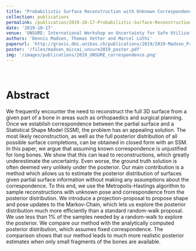 ```yaml
---
title: "Probabilistic Surface Reconstruction with Unknown Correspondence"
collection: publications
permalink: /publication/2019-10-17-Probabilistic-Surface-Reconstruction-with-Unknown-Correspondence
date: '2019-10-17'
venue: 'UNSURE: International Workshop on Uncertainty for Safe Utilization of Machine Learning in Medical Imaging'
authors: 'Dennis Madsen, Thomas Vetter and Marcel Lüthi'
paperurl: 'http://gravis.dmi.unibas.ch/publications/2019/2019-Madsen_ProbabilisticSurfaceReconstruc.pdf'
poster: '/files/madsen_miccai_unsure2019_poster.pdf'
img: '/images/publications/2019_UNSURE_correspondence.png'
---
```


<br>

# Abstract
We frequently encounter the need to reconstruct the full 3D surface from a given part of a bone in areas such as orthopaedics and surgical planning. Once we establish correspondence between the partial surface and a Statistical Shape Model (SSM), the problem has an appealing solution. The most likely reconstruction, as well as the full posterior distribution of all possible surface completions, can be obtained in closed form with an SSM. In this paper, we argue that assuming known correspondence is unjustified for long bones. We show that this can lead to reconstructions, which greatly underestimate the uncertainty. Even worse, the ground truth solution is often deemed very unlikely under the posterior. Our main contribution is a method which allows us to estimate the posterior distribution of surfaces given partial surface information without making any assumptions about the correspondence. To this end, we use the Metropolis-Hastings algorithm to sample reconstructions with unknown pose and correspondence from the posterior distribution.
We introduce a projection-proposal to propose shape and pose updates to the Markov-Chain, which lets us explore the posterior distribution much more efficiently than a standard random-walk proposal. We use less than 1% of the samples needed by a random-walk to explore the posterior. We compare our method with the analytically computed posterior distribution, which assumes fixed correspondence. The comparison
shows that our method leads to much more realistic posterior estimates when only small fragments of the bones are available.